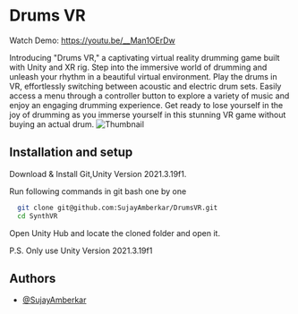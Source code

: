 
# Drums VR
Watch Demo: https://youtu.be/__Man1OErDw

  Introducing "Drums VR," a captivating virtual reality drumming game built with Unity and XR rig. Step into the immersive world of drumming and unleash your rhythm in a beautiful virtual environment. Play the drums in VR, effortlessly switching between acoustic and electric drum sets. Easily access a menu through a controller button to explore a variety of music and enjoy an engaging drumming experience. Get ready to lose yourself in the joy of drumming as you immerse yourself in this stunning VR game without buying an actual drum.
  ![Thumbnail](https://github.com/SujayAmberkar/DrumsVR/assets/38327075/3e9617de-add2-48e1-9f41-ba3490764134)



## Installation and setup
Download & Install Git,Unity Version 2021.3.19f1.

Run following commands in git bash one by one

```bash
  git clone git@github.com:SujayAmberkar/DrumsVR.git
  cd SynthVR
```

Open Unity Hub and locate the cloned folder and open it.

P.S. Only use Unity Version 2021.3.19f1
    
## Authors

- [@SujayAmberkar](https://www.github.com/SujayAmberkar)

